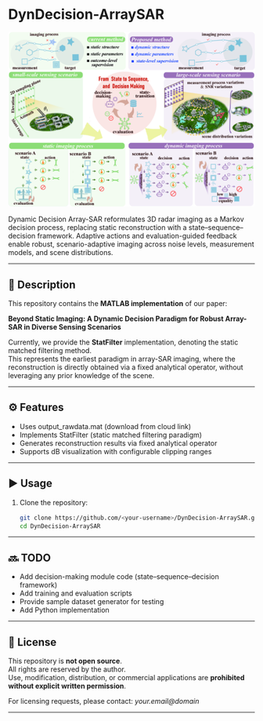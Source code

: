 # DynDecision-ArraySAR

![Overview of DynDecision-ArraySAR](framework_overview.jpg)

Dynamic Decision Array-SAR reformulates 3D radar imaging as a Markov decision process, 
replacing static reconstruction with a state–sequence–decision framework. 
Adaptive actions and evaluation-guided feedback enable robust, scenario-adaptive imaging 
across noise levels, measurement models, and scene distributions.

---

## 📖 Description
This repository contains the **MATLAB implementation** of our paper:  

**Beyond Static Imaging: A Dynamic Decision Paradigm for Robust Array-SAR in Diverse Sensing Scenarios**

Currently, we provide the **StatFilter** implementation, denoting the static matched filtering method.  
This represents the earliest paradigm in array-SAR imaging, where the reconstruction is directly obtained via a fixed analytical operator, without leveraging any prior knowledge of the scene.


---

## ⚙️ Features
- Uses output_rawdata.mat (download from cloud link)
- Implements StatFilter (static matched filtering paradigm)
- Generates reconstruction results via fixed analytical operator
- Supports dB visualization with configurable clipping ranges

---

## ▶️ Usage
1. Clone the repository:
   ```bash
   git clone https://github.com/<your-username>/DynDecision-ArraySAR.git
   cd DynDecision-ArraySAR

---

## 🔜 TODO
- Add decision-making module code (state–sequence–decision framework)
- Add training and evaluation scripts
- Provide sample dataset generator for testing
- Add Python implementation 

---

## 📜 License
This repository is **not open source**.  
All rights are reserved by the author.  
Use, modification, distribution, or commercial applications are **prohibited without explicit written permission**.  

For licensing requests, please contact: *your.email@domain*  

---


